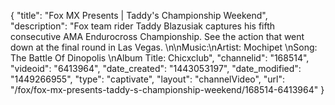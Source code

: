 {
    "title": "Fox MX Presents | Taddy's Championship Weekend",
    "description": "Fox team rider Taddy Blazusiak captures his fifth consecutive AMA Endurocross Championship. See the action that went down at the final round in Las Vegas. \n\nMusic:\nArtist: Mochipet \nSong: The Battle Of Dinopolis \nAlbum Title: Chicxclub",
    "channelid": "168514",
    "videoid": "6413964",
    "date_created": "1443053197",
    "date_modified": "1449266955",
    "type": "captivate",
    "layout": "channelVideo",
    "url": "\/fox\/fox-mx-presents-taddy-s-championship-weekend\/168514-6413964"
}